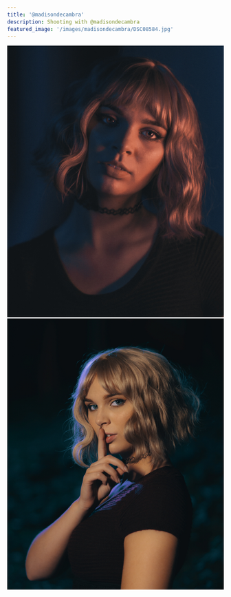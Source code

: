 ```yaml
---
title: '@madisondecambra'
description: Shooting with @madisondecambra
featured_image: '/images/madisondecambra/DSC08584.jpg'
---
```


<div class="gallery" data-columns="2">
	<img src="/images/madisondecambra/DSC08584.jpg">
	<img src="/images/madisondecambra/DSC08718.jpg">
</div>
